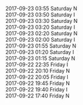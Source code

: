 2017-09-23 03:55 Saturday  N  
2017-09-23 03:50 Saturday  I  
2017-09-23 03:30 Saturday  N  
2017-09-23 03:20 Saturday  I  
2017-09-23 02:20 Saturday  N  
2017-09-23 02:00 Saturday  I  
2017-09-23 01:55 Saturday  N  
2017-09-23 01:20 Saturday  I  
2017-09-23 01:15 Saturday  N  
2017-09-22 22:35 Friday  I  
2017-09-22 20:10 Friday  N  
2017-09-22 20:05 Friday  I  
2017-09-22 19:45 Friday  N  
2017-09-22 19:40 Friday  I  
2017-09-22 17:40 Friday  N  
